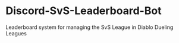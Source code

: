 # Discord-SvS-Leaderboard-Bot
Leaderboard system for managing the SvS League in Diablo Dueling Leagues
